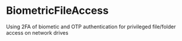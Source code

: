 # BiometricFileAccess
Using 2FA of biometic and OTP authentication for privileged file/folder access on network drives
